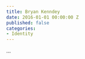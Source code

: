 ```yaml
---
title: Bryan Kenndey
date: 2016-01-01 00:00:00 Z
published: false
categories:
- Identity
---
```


...